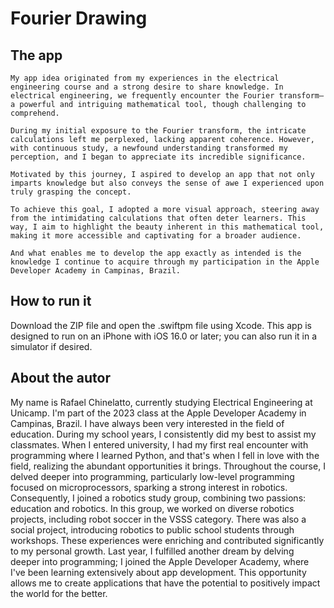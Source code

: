 # Fourier Drawing 

## The app
  	My app idea originated from my experiences in the electrical engineering course and a strong desire to share knowledge. In electrical engineering, we frequently encounter the Fourier transform—a powerful and intriguing mathematical tool, though challenging to comprehend.
   
	During my initial exposure to the Fourier transform, the intricate calculations left me perplexed, lacking apparent coherence. However, with continuous study, a newfound understanding transformed my perception, and I began to appreciate its incredible significance.
 
	Motivated by this journey, I aspired to develop an app that not only imparts knowledge but also conveys the sense of awe I experienced upon truly grasping the concept. 
 
	To achieve this goal, I adopted a more visual approach, steering away from the intimidating calculations that often deter learners. This way, I aim to highlight the beauty inherent in this mathematical tool, making it more accessible and captivating for a broader audience.
 
	And what enables me to develop the app exactly as intended is the knowledge I continue to acquire through my participation in the Apple Developer Academy in Campinas, Brazil.

## How to run it
Download the ZIP file and open the .swiftpm file using Xcode. This app is designed to run on an iPhone with iOS 16.0 or later; you can also run it in a simulator if desired.

## About the autor
  My name is Rafael Chinelatto, currently studying Electrical Engineering at Unicamp. I'm part of the 2023 class at the Apple Developer Academy in Campinas, Brazil.
	I have always been very interested in the field of education. During my school years, I consistently did my best to assist my classmates. When I entered university, I had my first real encounter with programming where I learned Python, and that's when I fell in love with the field, realizing the abundant opportunities it brings.
	Throughout the course, I delved deeper into programming, particularly low-level programming focused on microprocessors, sparking a strong interest in robotics. 
	Consequently, I joined a robotics study group, combining two passions: education and robotics. In this group, we worked on diverse robotics projects, including robot soccer in the VSSS category. There was also a social project, introducing robotics to public school students through workshops. These experiences were enriching and contributed significantly to my personal growth.
	Last year, I fulfilled another dream by delving deeper into programming; I joined the Apple Developer Academy, where I've been learning extensively about app development. This opportunity allows me to create applications that have the potential to positively impact the world for the better.
